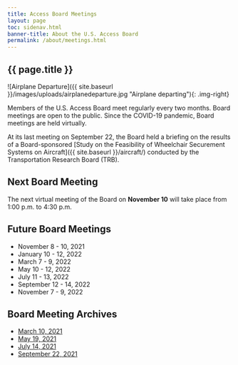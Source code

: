 ```yaml
---
title: Access Board Meetings
layout: page
toc: sidenav.html
banner-title: About the U.S. Access Board
permalink: /about/meetings.html
---
```


## {{ page.title }}

![Airplane Departure]({{ site.baseurl }}/images/uploads/airplanedeparture.jpg "Airplane departing"){: .img-right}

Members of the U.S. Access Board meet regularly every two months. Board meetings are open to the public. Since the COVID-19 pandemic, Board meetings are held virtually.  

At its last meeting on September 22, the Board held a briefing on the results of a Board-sponsored [Study on the Feasibility of Wheelchair Securement Systems on Aircraft]({{ site.baseurl }}/aircraft/) conducted by the Transportation Research Board (TRB). 

## Next Board Meeting

The next virtual meeting of the Board on **November 10** will take place from 1:00 p.m. to 4:30 p.m.  

## Future Board Meetings

- November 8 - 10, 2021
- January 10 - 12, 2022
- March 7 - 9, 2022
- May 10 - 12, 2022
- July 11 - 13, 2022
- September 12 - 14, 2022
- November 7 - 9, 2022

## Board Meeting Archives

- [March 10, 2021](https://www.youtube.com/watch?v=xI1j1V1SyjE)
- [May 19, 2021](https://www.youtube.com/watch?v=-0YkBZZEoss)
- [July 14, 2021](https://www.youtube.com/watch?v=078ZOzcZaSs)
- [September 22, 2021](https://www.youtube.com/watch?v=VBJBi-DQRRk)
